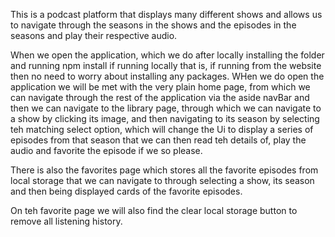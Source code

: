 This is a podcast platform that displays many different shows and allows us to navigate through the seasons in the shows and the episodes in the seasons and play their respective audio.

When we open the application, which we do after locally installing the folder and running npm install if running locally that is, if running from the website then no need to worry about installing any packages. WHen we do open the application we will be met with the very plain home page, from which we can navigate through the rest of the application via the aside navBar and then we can navigate to the library page, through which we can navigate to a show by clicking its image, and then navigating to its season by selecting teh matching select option, which will change the Ui to display a series of episodes from that season that we can then read teh details of, play the audio and favorite the episode if we so please.

There is also the favorites page which stores all the favorite episodes from local storage that we can navigate to through selecting a show, its season and then being displayed cards of the favorite episodes.

On teh favorite page we will also find the clear local storage button to remove all listening history.

